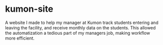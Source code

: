 # kumon-site
A website I made to help my manager at Kumon track students entering and leaving the facility, and receive monthly data on the students. This allowed the automatization a tedious part of my managers job, making workflow more efficient. 
